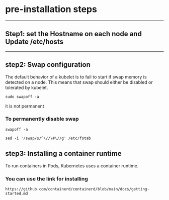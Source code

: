 # pre-installation steps 
---
## Step1: set the Hostname on each node and Update /etc/hosts
---
## step2: Swap configuration

The default behavior of a kubelet is to fail to start if swap memory is detected on a node. This means that swap should either be disabled or tolerated by kubelet.

```
sudo swapoff -a
```
it is not permanent

### To permanently disable swap
```
swapoff -a

sed -i '/swap/s/^\//\#\//g' /etc/fstab
```
## step3: Installing a container runtime

To run containers in Pods, Kubernetes uses a container runtime.

### You can use the link for installing
```
https://github.com/containerd/containerd/blob/main/docs/getting-started.md
```


